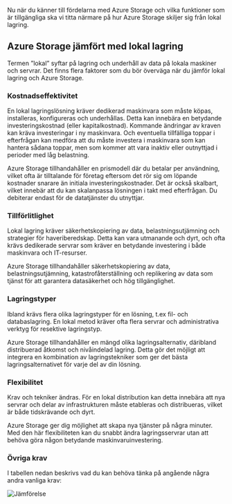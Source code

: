 Nu när du känner till fördelarna med Azure Storage och vilka funktioner som är tillgängliga ska vi titta närmare på hur Azure Storage skiljer sig från lokal lagring.

## <a name="azure-storage-versus-on-premises-storage"></a>Azure Storage jämfört med lokal lagring

Termen ”lokal” syftar på lagring och underhåll av data på lokala maskiner och servrar. Det finns flera faktorer som du bör överväga när du jämför lokal lagring och Azure Storage.

### <a name="cost-effectiveness"></a>Kostnadseffektivitet
En lokal lagringslösning kräver dedikerad maskinvara som måste köpas, installeras, konfigureras och underhållas. Detta kan innebära en betydande investeringskostnad (eller kapitalkostnad). Kommande ändringar av kraven kan kräva investeringar i ny maskinvara. Och eventuella tillfälliga toppar i efterfrågan kan medföra att du måste investera i maskinvara som kan hantera sådana toppar, men som kommer att vara inaktiv eller outnyttjad i perioder med låg belastning.

Azure Storage tillhandahåller en prismodell där du betalar per användning, vilket ofta är tilltalande för företag eftersom det rör sig om löpande kostnader snarare än initiala investeringskostnader. Det är också skalbart, vilket innebär att du kan skalanpassa lösningen i takt med efterfrågan. Du debiterar endast för de datatjänster du utnyttjar.

### <a name="reliability"></a>Tillförlitlighet 
Lokal lagring kräver säkerhetskopiering av data, belastningsutjämning och strategier för haveriberedskap. Detta kan vara utmanande och dyrt, och ofta krävs dedikerade servrar som kräver en betydande investering i både maskinvara och IT-resurser.

Azure Storage tillhandahåller säkerhetskopiering av data, belastningsutjämning, katastrofåterställning och replikering av data som tjänst för att garantera datasäkerhet och hög tillgänglighet.

### <a name="storage-types"></a>Lagringstyper
Ibland krävs flera olika lagringstyper för en lösning, t.ex fil- och databaslagring. En lokal metod kräver ofta flera servrar och administrativa verktyg för resektive lagringstyp.

Azure Storage tillhandahåller en mängd olika lagringsalternativ, däribland distribuerad åtkomst och nivåindelad lagring. Detta gör det möjligt att integrera en kombination av lagringstekniker som ger det bästa lagringsalternativet för varje del av din lösning.

### <a name="agility"></a>Flexibilitet
Krav och tekniker ändras. För en lokal distribution kan detta innebära att nya servrar och delar av infrastrukturen måste etableras och distribueras, vilket är både tidskrävande och dyrt.

Azure Storage ger dig möjlighet att skapa nya tjänster på några minuter. Med den här flexibiliteten kan du snabbt ändra lagringsservrar utan att behöva göra någon betydande maskinvaruinvestering.

### <a name="other-requirements"></a>Övriga krav
I tabellen nedan beskrivs vad du kan behöva tänka på angående några andra vanliga krav:

![Jämförelse](../media-draft/Comparison.png)
